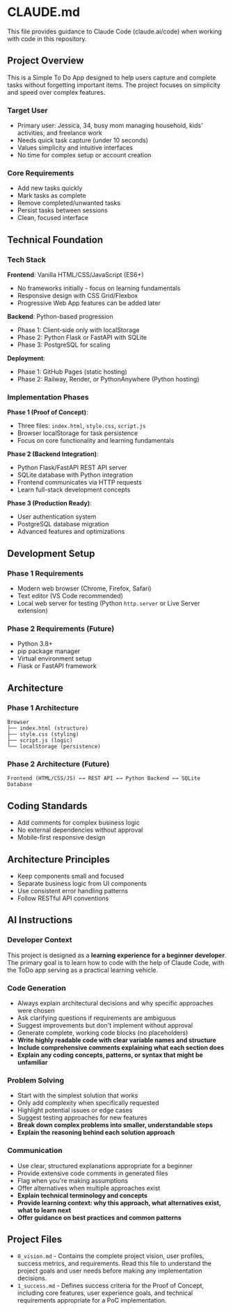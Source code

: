 # CLAUDE.md

This file provides guidance to Claude Code (claude.ai/code) when working with code in this repository.

## Project Overview

This is a Simple To Do App designed to help users capture and complete tasks without forgetting important items. The project focuses on simplicity and speed over complex features.

### Target User
- Primary user: Jessica, 34, busy mom managing household, kids' activities, and freelance work  
- Needs quick task capture (under 10 seconds)
- Values simplicity and intuitive interfaces
- No time for complex setup or account creation

### Core Requirements
- Add new tasks quickly
- Mark tasks as complete 
- Remove completed/unwanted tasks
- Persist tasks between sessions
- Clean, focused interface

## Technical Foundation

### Tech Stack
**Frontend**: Vanilla HTML/CSS/JavaScript (ES6+)
- No frameworks initially - focus on learning fundamentals
- Responsive design with CSS Grid/Flexbox
- Progressive Web App features can be added later

**Backend**: Python-based progression
- Phase 1: Client-side only with localStorage
- Phase 2: Python Flask or FastAPI with SQLite
- Phase 3: PostgreSQL for scaling

**Deployment**:
- Phase 1: GitHub Pages (static hosting)
- Phase 2: Railway, Render, or PythonAnywhere (Python hosting)

### Implementation Phases

**Phase 1 (Proof of Concept)**:
- Three files: `index.html`, `style.css`, `script.js`
- Browser localStorage for task persistence
- Focus on core functionality and learning fundamentals

**Phase 2 (Backend Integration)**:
- Python Flask/FastAPI REST API server
- SQLite database with Python integration
- Frontend communicates via HTTP requests
- Learn full-stack development concepts

**Phase 3 (Production Ready)**:
- User authentication system
- PostgreSQL database migration
- Advanced features and optimizations

## Development Setup

### Phase 1 Requirements
- Modern web browser (Chrome, Firefox, Safari)
- Text editor (VS Code recommended)
- Local web server for testing (Python `http.server` or Live Server extension)

### Phase 2 Requirements (Future)
- Python 3.8+
- pip package manager
- Virtual environment setup
- Flask or FastAPI framework

## Architecture

### Phase 1 Architecture
```
Browser
├── index.html (structure)
├── style.css (styling)  
├── script.js (logic)
└── localStorage (persistence)
```

### Phase 2 Architecture (Future)
```
Frontend (HTML/CSS/JS) ←→ REST API ←→ Python Backend ←→ SQLite Database
```

## Coding Standards
- Add comments for complex business logic
- No external dependencies without approval
- Mobile-first responsive design

## Architecture Principles
- Keep components small and focused
- Separate business logic from UI components
- Use consistent error handling patterns
- Follow RESTful API conventions

## AI Instructions

### Developer Context
This project is designed as a **learning experience for a beginner developer**. The primary goal is to learn how to code with the help of Claude Code, with the ToDo app serving as a practical learning vehicle.

### Code Generation
- Always explain architectural decisions and why specific approaches were chosen
- Ask clarifying questions if requirements are ambiguous
- Suggest improvements but don't implement without approval
- Generate complete, working code blocks (no placeholders)
- **Write highly readable code with clear variable names and structure**
- **Include comprehensive comments explaining what each section does**
- **Explain any coding concepts, patterns, or syntax that might be unfamiliar**

### Problem Solving
- Start with the simplest solution that works
- Only add complexity when specifically requested
- Highlight potential issues or edge cases
- Suggest testing approaches for new features
- **Break down complex problems into smaller, understandable steps**
- **Explain the reasoning behind each solution approach**

### Communication
- Use clear, structured explanations appropriate for a beginner
- Provide extensive code comments in generated files
- Flag when you're making assumptions
- Offer alternatives when multiple approaches exist
- **Explain technical terminology and concepts**
- **Provide learning context: why this approach, what alternatives exist, what to learn next**
- **Offer guidance on best practices and common patterns**

## Project Files

- `0_vision.md` - Contains the complete project vision, user profiles, success metrics, and requirements. Read this file to understand the project goals and user needs before making any implementation decisions.
- `1_success.md` - Defines success criteria for the Proof of Concept, including core features, user experience goals, and technical requirements appropriate for a PoC implementation.